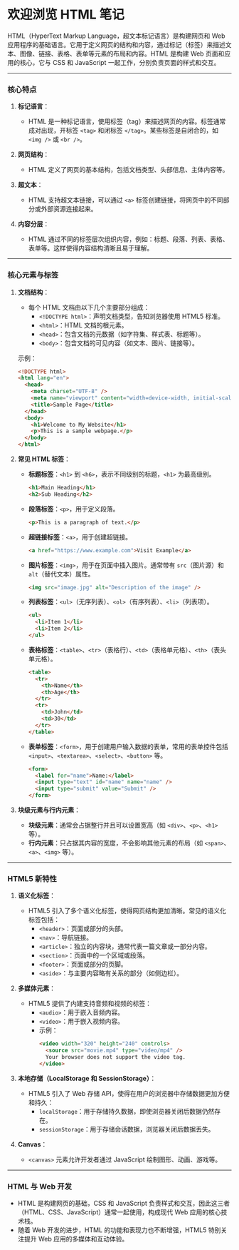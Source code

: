 # 欢迎浏览 HTML 笔记

HTML（HyperText Markup Language，超文本标记语言）是构建网页和 Web 应用程序的基础语言。它用于定义网页的结构和内容，通过标记（标签）来描述文本、图像、链接、表格、表单等元素的布局和内容。HTML 是构建 Web 页面和应用的核心，它与 CSS 和 JavaScript 一起工作，分别负责页面的样式和交互。

---

### 核心特点

1. **标记语言**：

   - HTML 是一种标记语言，使用标签（tag）来描述网页的内容。标签通常成对出现，开标签 `<tag>` 和闭标签 `</tag>`。某些标签是自闭合的，如 `<img />` 或 `<br />`。

2. **网页结构**：

   - HTML 定义了网页的基本结构，包括文档类型、头部信息、主体内容等。

3. **超文本**：

   - HTML 支持超文本链接，可以通过 `<a>` 标签创建链接，将网页中的不同部分或外部资源连接起来。

4. **内容分层**：
   - HTML 通过不同的标签层次组织内容，例如：标题、段落、列表、表格、表单等。这样使得内容结构清晰且易于理解。

---

### 核心元素与标签

1. **文档结构**：

   - 每个 HTML 文档由以下几个主要部分组成：
     - `<!DOCTYPE html>`：声明文档类型，告知浏览器使用 HTML5 标准。
     - `<html>`：HTML 文档的根元素。
     - `<head>`：包含文档的元数据（如字符集、样式表、标题等）。
     - `<body>`：包含文档的可见内容（如文本、图片、链接等）。

   示例：

   ```html
   <!DOCTYPE html>
   <html lang="en">
     <head>
       <meta charset="UTF-8" />
       <meta name="viewport" content="width=device-width, initial-scale=1.0" />
       <title>Sample Page</title>
     </head>
     <body>
       <h1>Welcome to My Website</h1>
       <p>This is a sample webpage.</p>
     </body>
   </html>
   ```

2. **常见 HTML 标签**：

   - **标题标签**：`<h1>` 到 `<h6>`，表示不同级别的标题，`<h1>` 为最高级别。

     ```html
     <h1>Main Heading</h1>
     <h2>Sub Heading</h2>
     ```

   - **段落标签**：`<p>`，用于定义段落。

     ```html
     <p>This is a paragraph of text.</p>
     ```

   - **超链接标签**：`<a>`，用于创建超链接。

     ```html
     <a href="https://www.example.com">Visit Example</a>
     ```

   - **图片标签**：`<img>`，用于在页面中插入图片。通常带有 `src`（图片源）和 `alt`（替代文本）属性。

     ```html
     <img src="image.jpg" alt="Description of the image" />
     ```

   - **列表标签**：`<ul>`（无序列表）、`<ol>`（有序列表）、`<li>`（列表项）。

     ```html
     <ul>
       <li>Item 1</li>
       <li>Item 2</li>
     </ul>
     ```

   - **表格标签**：`<table>`、`<tr>`（表格行）、`<td>`（表格单元格）、`<th>`（表头单元格）。

     ```html
     <table>
       <tr>
         <th>Name</th>
         <th>Age</th>
       </tr>
       <tr>
         <td>John</td>
         <td>30</td>
       </tr>
     </table>
     ```

   - **表单标签**：`<form>`，用于创建用户输入数据的表单，常用的表单控件包括 `<input>`、`<textarea>`、`<select>`、`<button>` 等。
     ```html
     <form>
       <label for="name">Name:</label>
       <input type="text" id="name" name="name" />
       <input type="submit" value="Submit" />
     </form>
     ```

3. **块级元素与行内元素**：
   - **块级元素**：通常会占据整行并且可以设置宽高（如 `<div>`、`<p>`、`<h1>` 等）。
   - **行内元素**：只占据其内容的宽度，不会影响其他元素的布局（如 `<span>`、`<a>`、`<img>` 等）。

---

### HTML5 新特性

1. **语义化标签**：

   - HTML5 引入了多个语义化标签，使得网页结构更加清晰。常见的语义化标签包括：
     - `<header>`：页面或部分的头部。
     - `<nav>`：导航链接。
     - `<article>`：独立的内容块，通常代表一篇文章或一部分内容。
     - `<section>`：页面中的一个区域或段落。
     - `<footer>`：页面或部分的页脚。
     - `<aside>`：与主要内容略有关系的部分（如侧边栏）。

2. **多媒体元素**：

   - HTML5 提供了内建支持音频和视频的标签：
     - `<audio>`：用于嵌入音频内容。
     - `<video>`：用于嵌入视频内容。
     - 示例：
       ```html
       <video width="320" height="240" controls>
         <source src="movie.mp4" type="video/mp4" />
         Your browser does not support the video tag.
       </video>
       ```

3. **本地存储（LocalStorage 和 SessionStorage）**：

   - HTML5 引入了 Web 存储 API，使得在用户的浏览器中存储数据更加方便和持久：
     - `localStorage`：用于存储持久数据，即使浏览器关闭后数据仍然存在。
     - `sessionStorage`：用于存储会话数据，浏览器关闭后数据丢失。

4. **Canvas**：
   - `<canvas>` 元素允许开发者通过 JavaScript 绘制图形、动画、游戏等。

---

### HTML 与 Web 开发

- HTML 是构建网页的基础，CSS 和 JavaScript 负责样式和交互，因此这三者（HTML、CSS、JavaScript）通常一起使用，构成现代 Web 应用的核心技术栈。
- 随着 Web 开发的进步，HTML 的功能和表现力也不断增强，HTML5 特别关注提升 Web 应用的多媒体和互动体验。
